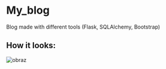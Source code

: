 # My_blog
Blog made with different tools (Flask, SQLAlchemy, Bootstrap)

## How it looks:
![obraz](https://github.com/user-attachments/assets/dd1a7320-5bc0-4b77-bee1-cd853c7505ca)



